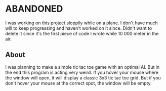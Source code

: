 # ABANDONED

I was working on this project sloppily while on a plane. I don't have much will to keep progressing and haven't worked on it since.
Didn't want to delete it since it's the first piece of code I wrote while 10 000 meter in the air.

## About
I was planning to make a simple tic tac toe game with an optimal AI.
But in the end this program is acting very weird. If you hover your mouse where the window will open, it will display a classic 3x3 tic tac toe grid. But if you don't hover your mouse at the correct spot, the window will be empty.
